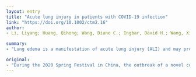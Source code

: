 ```yaml
---
layout: entry
title: "Acute lung injury in patients with COVID-19 infection"
link: "https://doi.org/10.1002/ctm2.16"
author:
- Li, Liyang; Huang, Qihong; Wang, Diane C.; Ingbar, David H.; Wang, Xiangdong

summary:
- "Lung edema is a manifestation of acute lung injury (ALI) and may progress to hypoxemia and potentially acute respiratory distress syndrome (ARDS) Patients diagnosed with ARDS have poorer prognosis and potentially higher mortality. Treatment with systemic and/or local glucocorticoids might be helpful to alleviate the pulmonary inflammation and ema, which may decrease the development and/oder consequences of ARDs. Radiologic evidence of lung injury is common and deserves clinical attention. Lung outbreak of a novel coronavirus, a manifest of acute ALI. asymptomatic lung injury."

original:
- "During the 2020 Spring Festival in China, the outbreak of a novel coronavirus, named COVID-19 by WHO, brought on a worldwide panic. According to the clinical data of infected patients, radiologic evidence of lung edema is common and deserves clinical attention. Lung edema is a manifestation of acute lung injury (ALI) and may progress to hypoxemia and potentially acute respiratory distress syndrome (ARDS). Patients diagnosed with ARDS have poorer prognosis and potentially higher mortality. Although no effective treatment is formally approved for COVID-19 infection, support of ventilation with oxygen therapy and sometimes mechanical ventilation is often required. Treatment with systemic and/or local glucocorticoids might be helpful to alleviate the pulmonary inflammation and edema, which may decrease the development and/or consequences of ARDS. In this article, we focus on the lung edema and ALI of patients with this widely transmitted COVID-19 infection in order to provide clinical indications and potential therapeutic targets for clinicians and researchers."
---
```


